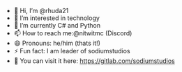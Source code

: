 - 👋 Hi, I’m @rhuda21
- 👀 I’m interested in technology
- 🌱 I’m currently C# and Python
- 📫 How to reach me:@nitwitmc (Discord)
- 😄 Pronouns: he/him (thats it!)
- ⚡ Fun fact: I am leader of sodiumstudios
- 🔗 You can visit it here: https://gitlab.com/sodiumstudios

<!---
rhuda21/rhuda21 is a ✨ special ✨ repository because its `README.md` (this file) appears on your GitHub profile.
You can click the Preview link to take a look at your changes.
--->
